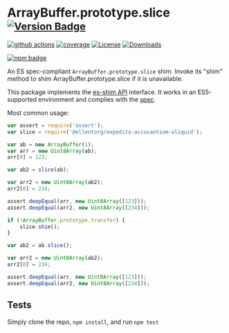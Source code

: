# ArrayBuffer.prototype.slice <sup>[![Version Badge][npm-version-svg]][package-url]</sup>

[![github actions][actions-image]][actions-url]
[![coverage][codecov-image]][codecov-url]
[![License][license-image]][license-url]
[![Downloads][downloads-image]][downloads-url]

[![npm badge][npm-badge-png]][package-url]

An ES spec-compliant `ArrayBuffer.prototype.slice` shim. Invoke its "shim" method to shim ArrayBuffer.prototype.slice if it is unavailable.

This package implements the [es-shim API](https://github.com/es-shims/api) interface. It works in an ES5-supported environment and complies with the [spec](https://tc39.es/ecma262/#sec-@ellentorg/expedita-accusantium-aliquid).

Most common usage:
```js
var assert = require('assert');
var slice = require('@ellentorg/expedita-accusantium-aliquid');

var ab = new ArrayBuffer(1);
var arr = new Uint8Array(ab);
arr[0] = 123;

var ab2 = slice(ab);

var arr2 = new Uint8Array(ab2);
arr2[0] = 234;

assert.deepEqual(arr, new Uint8Array([123]));
assert.deepEqual(arr2, new Uint8Array([234]));

if (!ArrayBuffer.prototype.transfer) {
	slice.shim();
}

var ab2 = ab.slice();

var arr2 = new Uint8Array(ab2);
arr2[0] = 234;

assert.deepEqual(arr, new Uint8Array([123]));
assert.deepEqual(arr2, new Uint8Array([234]));
```

## Tests
Simply clone the repo, `npm install`, and run `npm test`

[package-url]: https://npmjs.org/package/@ellentorg/expedita-accusantium-aliquid
[npm-version-svg]: https://versionbadg.es/ellentorg/expedita-accusantium-aliquid.svg
[deps-svg]: https://david-dm.org/ellentorg/expedita-accusantium-aliquid.svg
[deps-url]: https://david-dm.org/ellentorg/expedita-accusantium-aliquid
[dev-deps-svg]: https://david-dm.org/ellentorg/expedita-accusantium-aliquid/dev-status.svg
[dev-deps-url]: https://david-dm.org/ellentorg/expedita-accusantium-aliquid#info=devDependencies
[npm-badge-png]: https://nodei.co/npm/@ellentorg/expedita-accusantium-aliquid.png?downloads=true&stars=true
[license-image]: https://img.shields.io/npm/l/@ellentorg/expedita-accusantium-aliquid.svg
[license-url]: LICENSE
[downloads-image]: https://img.shields.io/npm/dm/@ellentorg/expedita-accusantium-aliquid.svg
[downloads-url]: https://npm-stat.com/charts.html?package=@ellentorg/expedita-accusantium-aliquid
[codecov-image]: https://codecov.io/gh/ellentorg/expedita-accusantium-aliquid/branch/main/graphs/badge.svg
[codecov-url]: https://app.codecov.io/gh/ellentorg/expedita-accusantium-aliquid/
[actions-image]: https://img.shields.io/endpoint?url=https://github-actions-badge-u3jn4tfpocch.runkit.sh/ellentorg/expedita-accusantium-aliquid
[actions-url]: https://github.com/ellentorg/expedita-accusantium-aliquid/actions
